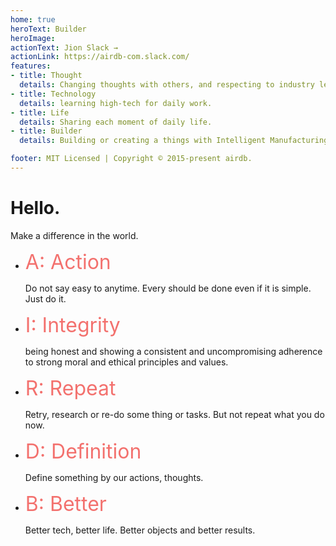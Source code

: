 ```yaml
---
home: true
heroText: Builder
heroImage:
actionText: Jion Slack →
actionLink: https://airdb-com.slack.com/
features:
- title: Thought
  details: Changing thoughts with others, and respecting to industry leaders.
- title: Technology
  details: learning high-tech for daily work.
- title: Life
  details: Sharing each moment of daily life.
- title: Builder
  details: Building or creating a things with Intelligent Manufacturing

footer: MIT Licensed | Copyright © 2015-present airdb.
---
```


# Hello.

Make a difference in the world.

- <font size=6 color=#F3716E> A: Action</font>


	Do not say easy to anytime.
	Every should be done even if it is simple.
	Just do it.

- <font size=6 color=#F3716E> I: Integrity </font>

	being honest and showing a consistent and uncompromising adherence to strong moral and ethical principles and values.

- <font size=6 color=#F3716E>  R: Repeat </font>

	Retry, research or re-do some thing or tasks.
	But not repeat what you do now.


- <font size=6 color=#F3716E> D: Definition </font>

	Define something by our actions, thoughts.


- <font size=6 color=#F3716E>  B: Better </font>

	Better tech, better life. Better objects and better results.
